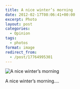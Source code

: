 ```yaml
---
title: A nice winter’s morning
date: 2012-02-17T08:06:41+00:00
excerpt: Photo
layout: post
categories:
  - Opinion
tags:
  - photos
format: image
redirect_from:
  - /post/17764995301
---
```


<img class="alignnone size-full wp-image-148" src="https://cdn.craigmcn.ca/img/tumblr_lzjj76CVXC1qlv5s6o1_1280.jpg" alt="A nice winter’s morning" srcset="https://cdn.craigmcn.ca/img/tumblr_lzjj76CVXC1qlv5s6o1_1280.jpg 1280w, https://cdn.craigmcn.ca/img/tumblr_lzjj76CVXC1qlv5s6o1_1280-300x179.jpg 300w, https://cdn.craigmcn.ca/img/tumblr_lzjj76CVXC1qlv5s6o1_1280-1024x612.jpg 1024w, https://cdn.craigmcn.ca/img/tumblr_lzjj76CVXC1qlv5s6o1_1280-500x300.jpg 500w" sizes="(max-width: 1280px) 100vw, 1280px" />

A nice winter’s morning….
